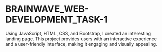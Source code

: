 # BRAINWAVE_WEB-DEVELOPMENT_TASK-1
Using JavaScript, HTML, CSS, and Bootstrap, I created an interesting landing page. This project provides users with an interactive experience and a user-friendly interface, making it engaging and visually appealing.
